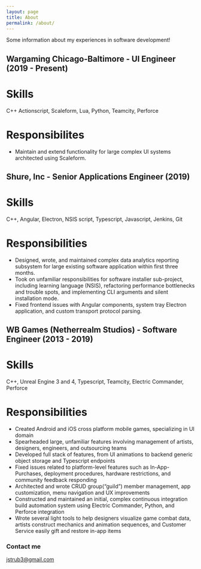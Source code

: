 ```yaml
---
layout: page
title: About
permalink: /about/
---
```


Some information about my experiences in software development!

## Wargaming Chicago-Baltimore - UI Engineer (2019 - Present)
# Skills
C++ Actionscript, Scaleform, Lua, Python, Teamcity, Perforce
# Responsibilites
* Maintain and extend functionality for large complex UI systems architected using Scaleform.

## Shure, Inc - Senior Applications Engineer (2019)
# Skills
C++, Angular, Electron, NSIS script, Typescript, Javascript, Jenkins, Git
# Responsibilities
* Designed, wrote, and maintained complex data analytics reporting subsystem for large existing software application within first three months.
* Took on unfamiliar responsibilities for software installer sub-project, including learning language (NSIS), refactoring performance bottlenecks and trouble spots, and implementing CLI arguments and silent installation mode.
* Fixed frontend issues with Angular components, system tray Electron application, and custom transport protocol parsing.

## WB Games (Netherrealm Studios) - Software Engineer (2013 - 2019)
# Skills
C++, Unreal Engine 3 and 4, Typescript, Teamcity, Electric Commander, Perforce 
# Responsibilities
* Created Android and iOS cross platform mobile games, specializing in UI domain
* Spearheaded large, unfamiliar features involving management of artists, designers, engineers, and outsourcing teams
* Developed full stack of features, from UI animations to backend generic object storage and Typescript endpoints
* Fixed issues related to platform-level features such as In-App-Purchases, deployment procedures, hardware restrictions, and community feedback responding
* Architected and wrote CRUD group(“guild”) member management, app customization, menu navigation and UX improvements
* Constructed and maintained an initial, complex continuous integration build automation system using Electric Commander, Python, and Perforce integration
* Wrote several light tools to help designers visualize game combat data, artists construct mechanics and animation sequences, and Customer Service easily gift and restore in-app items


### Contact me

[jstrub3@gmail.com](mailto:jstrub3@gmail.com)
